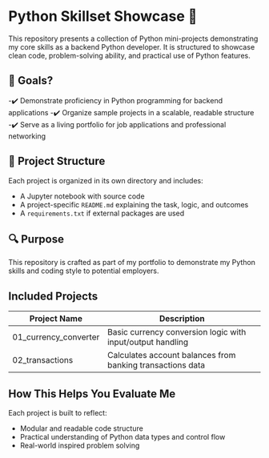 # Python Skillset Showcase 🐍

This repository presents a collection of Python mini-projects demonstrating my core skills as a backend Python developer. It is structured to showcase clean code, problem-solving ability, and practical use of Python features.


## 🎯 Goals?

-✔️ Demonstrate proficiency in Python programming for backend applications
-✔️ Organize sample projects in a scalable, readable structure
-✔️ Serve as a living portfolio for job applications and professional networking


## 📂 Project Structure

Each project is organized in its own directory and includes:
- A Jupyter notebook with source code
- A project-specific `README.md` explaining the task, logic, and outcomes
- A `requirements.txt` if external packages are used


## 🔍 Purpose

This repository is crafted as part of my portfolio to demonstrate my Python skills and coding style to potential employers.

## Included Projects

| Project Name         | Description                                        |
|----------------------|----------------------------------------------------|
| 01_currency_converter | Basic currency conversion logic with input/output handling |
| 02_transactions       | Calculates account balances from banking transactions data |


## How This Helps You Evaluate Me

Each project is built to reflect:
- Modular and readable code structure
- Practical understanding of Python data types and control flow
- Real-world inspired problem solving